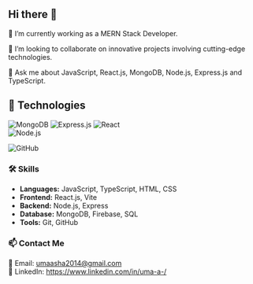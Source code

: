 ## Hi there 👋

 🔭 I’m currently working as a MERN Stack Developer.

 
 👯 I’m looking to collaborate on innovative projects involving cutting-edge technologies.

 
 💬 Ask me about JavaScript, React.js, MongoDB, Node.js, Express.js and TypeScript.

 ## 🚀 Technologies
 ![MongoDB](https://img.shields.io/badge/MongoDB-4EA94B?style=for-the-badge&logo=mongodb&logoColor=white) 
 ![Express.js](https://img.shields.io/badge/MongoDB-4EA94B?style=for-the-badge&logo=mongodb&logoColor=white) 
 ![React](https://img.shields.io/badge/React-20232A?style=for-the-badge&logo=react&logoColor=61DAFB)  
 ![Node.js](https://img.shields.io/badge/Node.js-43853D?style=for-the-badge&logo=node.js&logoColor=white)  
  
![GitHub](https://img.shields.io/badge/GitHub-181717?style=for-the-badge&logo=github&logoColor=white)  



### 🛠️ Skills  
- **Languages:** JavaScript, TypeScript, HTML, CSS  
- **Frontend:** React.js, Vite  
- **Backend:** Node.js, Express  
- **Database:** MongoDB, Firebase, SQL  
- **Tools:** Git, GitHub


### 📫 Contact Me  
📧 Email: umaasha2014@gmail.com  
💼 LinkedIn: https://www.linkedin.com/in/uma-a-/ 

